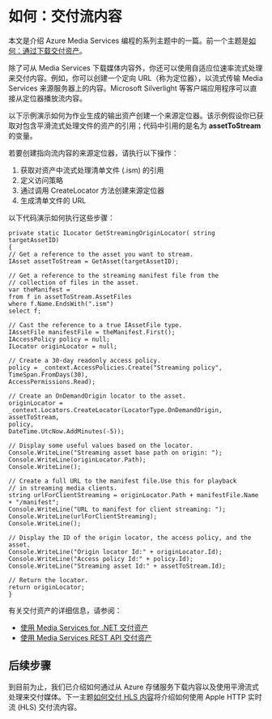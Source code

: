 <properties linkid="develop-media-services-how-to-guides-deliver-streaming-content" urlDisplayName="Deliver Streaming Content from Media Services" pageTitle="How to Deliver Streaming Content from Media Services a€“ Azure" metaKeywords="" description="Learn how to deliver streaming content from Media Services using a direct URL. Code samples are written in C# and use the Media Services SDK for .NET." metaCanonical="" disqusComments="1" umbracoNaviHide="0" title="How to: Deliver streaming content" authors="" />
<tags ms.service=""
    ms.date="02/17/2015"
    wacn.date="04/11/2015"
    />

如何：交付流内容
================

本文是介绍 Azure Media Services 编程的系列主题中的一篇。前一个主题是[如何：通过下载交付资产](http://go.microsoft.com/fwlink/?LinkID=301734&clcid=0x409)。

除了可从 Media Services 下载媒体内容外，你还可以使用自适应位速率流式处理来交付内容。例如，你可以创建一个定向 URL（称为定位器），以流式传输 Media Services 来源服务器上的内容。Microsoft Silverlight 等客户端应用程序可以直接从定位器播放流内容。

以下示例演示如何为作业生成的输出资产创建一个来源定位器。该示例假设你已获取对包含平滑流式处理文件的资产的引用；代码中引用的是名为 **assetToStream** 的变量。

若要创建指向流内容的来源定位器，请执行以下操作：

1.  获取对资产中流式处理清单文件 (.ism) 的引用
2.  定义访问策略
3.  通过调用 CreateLocator 方法创建来源定位器
4.  生成清单文件的 URL

以下代码演示如何执行这些步骤：

``` {}
private static ILocator GetStreamingOriginLocator( string targetAssetID)
{
// Get a reference to the asset you want to stream.
IAsset assetToStream = GetAsset(targetAssetID);

// Get a reference to the streaming manifest file from the  
// collection of files in the asset. 
var theManifest =
from f in assetToStream.AssetFiles
where f.Name.EndsWith(".ism")
select f;

// Cast the reference to a true IAssetFile type. 
IAssetFile manifestFile = theManifest.First();
IAccessPolicy policy = null;
ILocator originLocator = null;
            
// Create a 30-day readonly access policy. 
policy = _context.AccessPolicies.Create("Streaming policy",
TimeSpan.FromDays(30),
AccessPermissions.Read);

// Create an OnDemandOrigin locator to the asset. 
originLocator = _context.Locators.CreateLocator(LocatorType.OnDemandOrigin, assetToStream,
policy,
DateTime.UtcNow.AddMinutes(-5));
            
// Display some useful values based on the locator.
Console.WriteLine("Streaming asset base path on origin: ");
Console.WriteLine(originLocator.Path);
Console.WriteLine();
    
// Create a full URL to the manifest file.Use this for playback
// in streaming media clients. 
string urlForClientStreaming = originLocator.Path + manifestFile.Name + "/manifest";
Console.WriteLine("URL to manifest for client streaming: ");
Console.WriteLine(urlForClientStreaming);
Console.WriteLine();
    
// Display the ID of the origin locator, the access policy, and the asset.
Console.WriteLine("Origin locator Id:" + originLocator.Id);
Console.WriteLine("Access policy Id:" + policy.Id);
Console.WriteLine("Streaming asset Id:" + assetToStream.Id);

// Return the locator. 
return originLocator;
}
```

有关交付资产的详细信息，请参阅：

-   [使用 Media Services for .NET 交付资产](http://msdn.microsoft.com/zh-cn/library/jj129575.aspx)
-   [使用 Media Services REST API 交付资产](http://msdn.microsoft.com/zh-cn/library/jj129578.aspx)

后续步骤
--------

到目前为止，我们已介绍如何通过从 Azure 存储服务下载内容以及使用平滑流式处理来交付媒体。下一主题[如何交付 HLS 内容](http://go.microsoft.com/fwlink/?LinkId=301817)将介绍如何使用 Apple HTTP 实时流 (HLS) 交付流内容。

